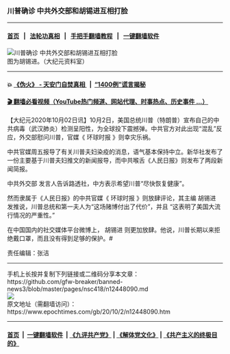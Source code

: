 ### 川普确诊 中共外交部和胡锡进互相打脸
------------------------

#### [首页](https://github.com/gfw-breaker/banned-news3/blob/master/README.md) &nbsp;&nbsp;|&nbsp;&nbsp; [法轮功真相](https://github.com/begood0513/basic/blob/master/README.md)  &nbsp;&nbsp;|&nbsp;&nbsp; [手把手翻墙教程](https://github.com/gfw-breaker/guides/wiki)  &nbsp;&nbsp;|&nbsp;&nbsp; [一键翻墙软件](https://github.com/gfw-breaker/nogfw/blob/master/README.md)  



<div><img alt="川普确诊 中共外交部和胡锡进互相打脸" class="attachment-djy_600_400 size-djy_600_400 wp-post-image" src="https://i.epochtimes.com/assets/uploads/2017/11/VCG11446051183_meitu_1-600x400.jpg"/>
<div class="caption">
 图为胡锡进。（大纪元资料室）
</div></div><hr/>

#### 💥 [《伪火》 - 天安门自焚真相 ](http://158.247.195.190:10000/videos/blog/weihuo.html)&nbsp; |&nbsp; [“1400例”谎言揭秘  ](http://158.247.195.190:10000/videos/blog/jiexi1400.html)

#### [ 🎬  翻墙必看视频（YouTube热门频道、网站代理、时事热点、历史事件 ...）](https://github.com/gfw-breaker/links/blob/master/banned.md)

<div><p>
 【大纪元2020年10月02日讯】10月2日，美国总统川普（特朗普）宣布自己的中共病毒（武汉肺炎）检测呈阳性，为全球投下震撼弹。中共官方对此出现“混乱”反应，外交部慰问川普，官媒《
 <ok href="https://www.epochtimes.com/gb/tag/%E7%8E%AF%E7%90%83%E6%97%B6%E6%8A%A5.html">
  环球时报
 </ok>
 》则幸灾乐祸。
</p>
<p>
 中共官媒周五报导了有关川普夫妇染疫的消息，语气基本保持中立。新华社发布了一份主要基于川普夫妇推文的新闻报导，而中共喉舌《人民日报》则发布了两段新闻简报。
</p>
<p>
 <ok href="https://www.epochtimes.com/gb/tag/%E4%B8%AD%E5%85%B1%E5%A4%96%E4%BA%A4%E9%83%A8.html">
  中共外交部
 </ok>
 发言人告诉路透社，中方表示希望川普“尽快恢复健康”。
</p>
<p>
 然而隶属于《人民日报》的中共官媒《
 <ok href="https://www.epochtimes.com/gb/tag/%E7%8E%AF%E7%90%83%E6%97%B6%E6%8A%A5.html">
  环球时报
 </ok>
 》则放肆评论，其主编
 <ok href="https://www.epochtimes.com/gb/tag/%E8%83%A1%E9%94%A1%E8%BF%9B.html">
  胡锡进
 </ok>
 发推说，川普总统和第一夫人为“这场赌博付出了代价”，并且 “这表明了美国大流行情况的严重性。”
</p>
<p>
 在中国国内的社交媒体平台微博上，
 <ok href="https://www.epochtimes.com/gb/tag/%E8%83%A1%E9%94%A1%E8%BF%9B.html">
  胡锡进
 </ok>
 则更加放肆。他说，川普长期以来拒绝戴口罩，而且没有得到足够的保护。#
</p>
<p>
 责任编辑：张洁
</p>
</div>
<hr/>
手机上长按并复制下列链接或二维码分享本文章：<br/>
https://github.com/gfw-breaker/banned-news3/blob/master/pages/nsc418/n12448090.md <br/>
<a href='https://github.com/gfw-breaker/banned-news3/blob/master/pages/nsc418/n12448090.md'><img src='https://github.com/gfw-breaker/banned-news3/blob/master/pages/nsc418/n12448090.md.png'/></a> <br/>
原文地址（需翻墙访问）：https://www.epochtimes.com/gb/20/10/2/n12448090.htm


------------------------
#### [首页](https://github.com/gfw-breaker/banned-news3/blob/master/README.md) &nbsp;|&nbsp; [一键翻墙软件](https://github.com/gfw-breaker/nogfw/blob/master/README.md) &nbsp;| [《九评共产党》](https://github.com/gfw-breaker/9ping.md/blob/master/README.md#九评之一评共产党是什么) | [《解体党文化》](https://github.com/gfw-breaker/jtdwh.md/blob/master/README.md) | [《共产主义的终极目的》](https://github.com/gfw-breaker/gczydzjmd.md/blob/master/README.md)


<img src='http://gfw-breaker.win/banned-news3/pages/nsc418/n12448090.md' width='0px' height='0px'/>